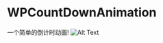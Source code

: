 # WPCountDownAnimation
一个简单的倒计时动画!
![Alt Text](https://github.com/wpCXY/WPCountDownAnimation/blob/master/WPCountDownAnimation/Resource/WPCountDownAnimation)

